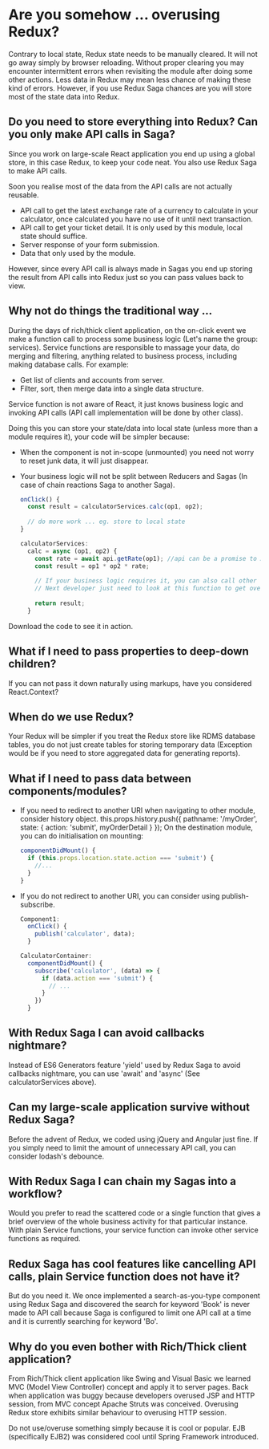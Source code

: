 # Are you somehow ... overusing Redux?
Contrary to local state, Redux state needs to be manually cleared. It will not go away simply by browser reloading.
Without proper clearing you may encounter intermittent errors when revisiting the module after doing some other actions.
Less data in Redux may mean less chance of making these kind of errors.
However, if you use Redux Saga chances are you will store most of the state data into Redux.


## Do you need to store everything into Redux? Can you only make API calls in Saga?
Since you work on large-scale React application you end up using a global store, in this case Redux, to keep your code neat.
You also use Redux Saga to make API calls.

Soon you realise most of the data from the API calls are not actually reusable.
* API call to get the latest exchange rate of a currency to calculate in your calculator, once calculated you have no use of it until next transaction.
* API call to get your ticket detail. It is only used by this module, local state should suffice.
* Server response of your form submission.
* Data that only used by the module.
 
However, since every API call is always made in Sagas you end up storing the result from API calls into Redux just so you can pass values back to view.


## Why not do things the traditional way ...
During the days of rich/thick client application, on the on-click event we make a function call to process some business logic (Let's name the group: services). Service functions are responsible to massage your data, do merging and filtering, anything related to business process, including making database calls.
For example:
* Get list of clients and accounts from server.
* Filter, sort, then merge data into a single data structure.

Service function is not aware of React, it just knows business logic and invoking API calls (API call implementation will be done by other class).

Doing this you can store your state/data into local state (unless more than a module requires it), your code will be simpler because:
* When the component is not in-scope (unmounted) you need not worry to reset junk data, it will just disappear.
* Your business logic will not be split between Reducers and Sagas (In case of chain reactions Saga to another Saga).

	```javascript
	onClick() {
	  const result = calculatorServices.calc(op1, op2);
	  
	  // do more work ... eg. store to local state
	}

	calculatorServices:
	  calc = async (op1, op2) {
	    const rate = await api.getRate(op1); //api can be a promise to Ajax call/s
	    const result = op1 * op2 * rate;
	    
	    // If your business logic requires it, you can also call other service functions, eg. to get discount.
	    // Next developer just need to look at this function to get overall picture of business process
	    
	    return result;
	  }

Download the code to see it in action.


## What if I need to pass properties to deep-down children?
If you can not pass it down naturally using markups, have you considered React.Context?


## When do we use Redux?
Your Redux will be simpler if you treat the Redux store like RDMS database tables, you do not just create tables for storing temporary data (Exception would be if you need to store aggregated data for generating reports).


## What if I need to pass data between components/modules?
* If you need to redirect to another URI when navigating to other module, consider history object. 
  this.props.history.push({ pathname: '/myOrder', state: { action: 'submit', myOrderDetail } });
  On the destination module, you can do initialisation on mounting:
  
  	```javascript
  	componentDidMount() {
  	  if (this.props.location.state.action === 'submit') {
  	    //...
  	  }
  	}
  	
* If you do not redirect to another URI, you can consider using publish-subscribe.

  ```javascript
  Component1:
    onClick() {
      publish('calculator', data);
    }
  
  CalculatorContainer:
    componentDidMount() {
      subscribe('calculator', (data) => {
        if (data.action === 'submit') {
          // ...
        }
      })
    }
  
## With Redux Saga I can avoid callbacks nightmare?
Instead of ES6 Generators feature 'yield' used by Redux Saga to avoid callbacks nightmare, you can use 'await' and 'async' (See calculatorServices above).  


## Can my large-scale application survive without Redux Saga?
Before the advent of Redux, we coded using jQuery and Angular just fine.
If you simply need to limit the amount of unnecessary API call, you can consider lodash's debounce. 


## With Redux Saga I can chain my Sagas into a workflow?
Would you prefer to read the scattered code or a single function that gives a brief overview of the whole business activity for that particular instance.
With plain Service functions, your service function can invoke other service functions as required.


## Redux Saga has cool features like cancelling API calls, plain Service function does not have it?
But do you need it. We once implemented a search-as-you-type component using Redux Saga and discovered the search for keyword 'Book' is never made to API call because Saga is configured to limit one API call at a time and it is currently searching for keyword 'Bo'.  


## Why do you even bother with Rich/Thick client application?
From Rich/Thick client application like Swing and Visual Basic we learned MVC (Model View Controller) concept and apply it to server pages.
Back when application was buggy because developers overused JSP and HTTP session, from MVC concept Apache Struts was conceived.
Overusing Redux store exhibits similar behaviour to overusing HTTP session.

Do not use/overuse something simply because it is cool or popular.
EJB (specifically EJB2) was considered cool until Spring Framework introduced.